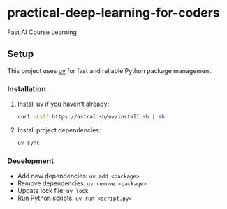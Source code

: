 # practical-deep-learning-for-coders
Fast AI Course Learning

## Setup

This project uses [uv](https://github.com/astral-sh/uv) for fast and reliable Python package management.

### Installation

1. Install uv if you haven't already:
   ```bash
   curl -LsSf https://astral.sh/uv/install.sh | sh
   ```

2. Install project dependencies:
   ```bash
   uv sync
   ```

### Development

- Add new dependencies: `uv add <package>`
- Remove dependencies: `uv remove <package>`
- Update lock file: `uv lock`
- Run Python scripts: `uv run <script.py>`
